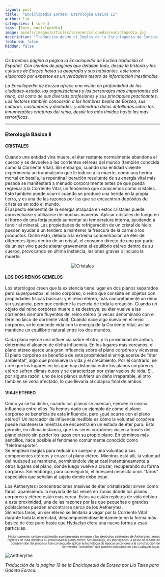 ```yaml
---
layout: post
title:  "Enciclopedia Eorzea: Eterología Básica II"
author: lia
categories: [ lore ]
tags: [lore, enciclopedia]
image: assets/images/articles/lore/enciclopedia/enciclopedia.jpg
description: "Traducción desde el Inglés de la Enciclopedia de Eorzea: Eterología Básica II"
featured: false
hidden: false
---
```

*Os traemos página a página la Enciclopedia de Eorzea traducida al Español.
Con cientos de páginas que detallan todo, desde la historia y las culturas de Eorzea hasta su geografía y sus habitantes, este tomo elaborado por expertos es un verdadero tesoro de información inestimable.*

*La Enciclopedia de Eorzea ofrece una visión en profundidad de las ciudades-estado, las organizaciones y los personajes más importantes del reino, así como de sus diversas profesiones y sus principales practicantes. Los lectores también conocerán a los hombres bestia de Eorzea, sus culturas, costumbres y deidades, y obtendrán datos detallados sobre las innumerables criaturas del reino, desde las más tímidas hasta las más terroríficas*.

<hr/>

### Eterología Básica II

#### CRISTALES

Cuando una entidad viva muere, el éter restante normalmente abandona el cuerpo y se devuelve a las corrientes etéreas del mundo (también conocida como la Corriente Vital). Sin embargo, cuando una entidad viviente experimenta un traumatismo que le induce a la muerte, como una herida mortal en batalla, la repentina liberación resultante de su energía vital más pesada se manifestará a menudo corporalmente antes de que pueda regresar a la Corriente Vital, un fenómeno que conocemos como cristales. Esto también puede ocurrir cuando se produce una herida en la propia tierra, y es una de las razones por las que se encuentran depósitos de cristales en todo el mundo.<br/> 
El aspecto elemental de la energía atrapada en estos cristales puede aprovecharse y utilizarse de muchas maneras. Aplicar cristales de fuego en el horno de una forja puede aumentar su temperatura interna, ayudando a fundir el mineral. Las propiedades de refrigeración de un cristal de hielo pueden ayudar a un tendero a mantener la frescura de la carne o los productos. Dicho esto, debido a la extrema concentración de éter de diferentes tipos dentro de un cristal, el consumo directo de uno por parte de un ser vivo puede alterar gravemente el equilibrio etéreo dentro de su cuerpo, provocando en última instancia, lesiones graves o incluso la muerte.

<p align="center"><img src="{{ site.baseurl }}/assets/images/articles/lore/enciclopedia/02/cristales.png" alt="Cristales"/></p>

#### LOS DOS REINOS GEMELOS

Los eterólogos creen que la existencia tiene lugar en dos planos separados pero superpuestos: el reino corpóreo, o reino que consiste en objetos con propiedades físicas básicas; y el reino etéreo, más concretamente un reino sin sustancia, pero que contiene la esencia de toda la creación. Cuando un objeto del reino corpóreo muere o se destruye, su éter vuelve a las corrientes siempre fluyentes del reino etéreo (a veces denominado con el término laico de corriente vital). Cuando nace algo nuevo en el reino corpóreo, se le concede vida con la energía de la Corriente Vital; así se mantiene un equilibrio natural entre los dos mundos.

Cada plano ejerce una influencia sobre el otro, y la proximidad de ambos determina el alcance de dicha influencia. En los lugares más cercanos, el plano etéreo ejerce una gran influencia sobre el plano corpóreo y viceversa. El plano corpóreo se beneficia de esta proximidad al enriquecerse de "éter ambiental", algo que promueve la vida y el crecimiento. Por el contrario, se cree que los lugares en los que hay distancia entre los planos corpóreo y etéreo sufren climas duros y se caracterizan por estar vacíos de vida. Si, por alguna razón, uno de los planos sufriera un daño irreparable, el otro también se vería afectado, lo que llevaría al colapso final de ambos.

#### VIAJE ETÉREO
Como ya se ha dicho, cuando los planos se acercan, ejercen la misma influencia entre ellos. Ya hemos dado un ejemplo de cómo el plano corpóreo se beneficia de esta influencia, pero ¿qué ocurre con el plano etéreo? Un marcador de influencia medible es cómo la voluntad corpórea puede mantenerse mientras se encuentra en un estado de éter puro. Esto permite, en última instancia, que los seres corpóreos viajen a través del plano etéreo sin perder los lazos con su propio plano. En términos más sencillos, hace posible el fenómeno comúnmente conocido como "teletransporte".<br/>
Se emplean magias para reducir un cuerpo y una voluntad a sus componentes etéreos y cruzar al plano etéreo. Mientras está allí, la voluntad del huésped se mantiene, permitiéndole viajar casi instantáneamente a otros lugares del plano, donde luego vuelve a cruzar, recuperando su forma corpórea. Sin embargo, para conseguirlo, el huésped necesita unos "faros" especiales que señalan al sujeto donde debe estar. 

Los Aetherytes (concentraciones masivas de éter cristalizado) sirven como faros, apareciendo la mayoría de las veces en zonas donde los planos corpóreo y etéreo están más cerca. Éstos ya están repletos de vida debido a esta proximidad, una de las razones por las que pequeñas o grandes poblaciones pueden encontrarse cerca de los Aetherytes.<br/>
Sin estos faros, un ser etéreo se limitaría a vagar por la Corriente Vital durante toda la eternidad, descomponiéndose lentamente en la forma más básica de éter puro hasta que Hydaelyn diera una nueva forma a esas partículas.

<div class="container">
  <div class="row align-items-end">        
    <div class="col">
      <p align="right">
      <sub><sup>Históricamente, se han establecido asentamientos en torno a los depósitos existentes de Aetherytes, zonas repletas de vida debido a su proximidad al plano etéreo. Sin embargo, los sharlayanos, a pesar de la falta de comprensión del proceso, han conseguido aplicar la tecnología de épocas anteriores a la construcción de Aetherytes "portátiles" que pueden colocarse en casi cualquier lugar.</sup></sub></p>
    </div>
    <div class="col-xl">
      <img src="{{ site.baseurl }}/assets/images/articles/lore/enciclopedia/02/aetherythe.png" alt="Aetherythe"/>      
    </div>    
  </div>
</div>

<i>Traducción de la página 10 de la Enciclopedia de Eorzea por Lia Tales para Gaceta Eorzea.</i>